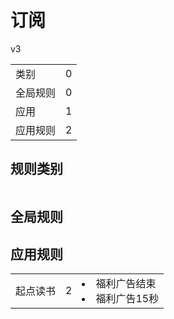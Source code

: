# 订阅

v3

|||
| - |:-:|
|类别|0|
|全局规则|0|
|应用|1|
|应用规则|2|

## 规则类别

|||
| - |:-:|


## 全局规则



## 应用规则

||||
| - |:-:|-|
|起点读书|2|<li>福利广告结束<li>福利广告15秒|
